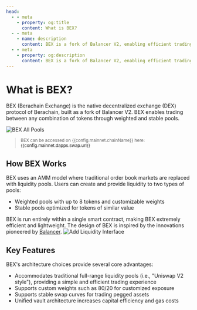 ```yaml
---
head:
  - - meta
    - property: og:title
      content: What is BEX?
  - - meta
    - name: description
      content: BEX is a fork of Balancer V2, enabling efficient trading and liquidity provision on Berachain
  - - meta
    - property: og:description
      content: BEX is a fork of Balancer V2, enabling efficient trading and liquidity provision on Berachain
---
```


<script setup>
  import config from '@berachain/config/constants.json';
</script>

# What is BEX?

BEX (Berachain Exchange) is the native decentralized exchange (DEX) protocol of Berachain, built as a fork of Balancer V2. BEX enables trading between any combination of tokens through weighted and stable pools.

![BEX All Pools](/assets/all_pools.png)

> <small>BEX can be accessed on {{config.mainnet.chainName}} here: <a target="_blank" :href="config.mainnet.dapps.swap.url">{{config.mainnet.dapps.swap.url}}</a></small>

## How BEX Works

BEX uses an AMM model where traditional order book markets are replaced with liquidity pools. Users can create and provide liquidity to two types of pools:

- Weighted pools with up to 8 tokens and customizable weights
- Stable pools optimized for tokens of similar value

BEX is run entirely within a single smart contract, making BEX extremely efficient and lightweight. The design of BEX is inspired by the innovations pioneered by [Balancer](https://balancer.fi/).
![Add Liquidity Interface](/assets/add_liquidity.png)

## Key Features

BEX's architecture choices provide several core advantages:

- Accommodates traditional full-range liquidity pools (i.e., "Uniswap V2 style"), providing a simple and efficient trading experience
- Supports custom weights such as 80/20 for customized exposure
- Supports stable swap curves for trading pegged assets
- Unified vault architecture increases capital efficiency and gas costs
